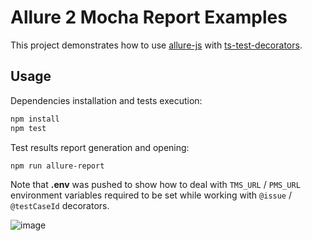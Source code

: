 # Allure 2 Mocha Report Examples

This project demonstrates how to use [allure-js](https://github.com/allure-framework/allure-js) with [ts-test-decorators](https://github.com/sskorol/ts-test-decorators).

## Usage

Dependencies installation and tests execution:

```bash
npm install
npm test
```

Test results report generation and opening:

```bash
npm run allure-report
```

Note that **.env** was pushed to show how to deal with `TMS_URL` / `PMS_URL` environment variables required to be set
while working with `@issue` / `@testCaseId` decorators.

![image](https://user-images.githubusercontent.com/6638780/47686511-3bf8fd00-dbe4-11e8-8732-02db6fd3a2d5.png)
